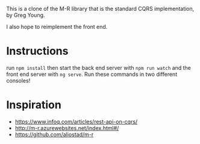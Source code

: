 This is a clone of the M-R library that is the standard CQRS implementation, by Greg Young.

I also hope to reimplement the front end.

# Instructions

run `npm install`
then start the back end server with `npm run watch` and the front end server with `ng serve`.
Run these commands in two different consoles!

# Inspiration 

- https://www.infoq.com/articles/rest-api-on-cqrs/
- http://m-r.azurewebsites.net/index.html#/
- https://github.com/aliostad/m-r
